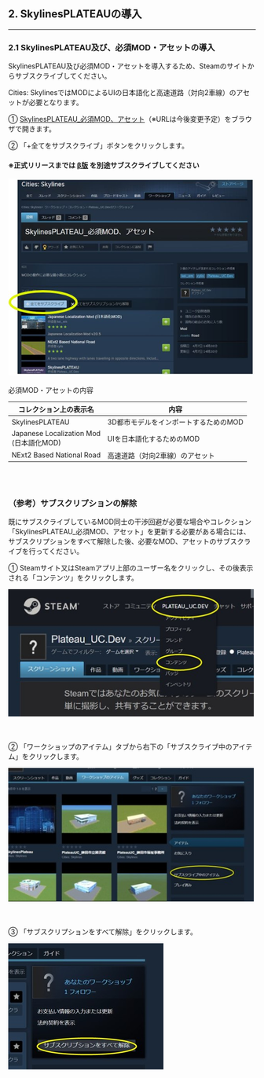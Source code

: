## 2.  SkylinesPLATEAUの導入

------

### 2.1 SkylinesPLATEAU及び、必須MOD・アセットの導入

SkylinesPLATEAU及び必須MOD・アセットを導入するため、Steamのサイトからサブスクライブしてください。

Cities: SkylinesではMODによるUIの日本語化と高速道路（対向2車線）のアセットが必要となります。

① [SkylinesPLATEAU_必須MOD、アセット](https://steamcommunity.com/sharedfiles/filedetails/?id=3108309824)（※URLは今後変更予定）をブラウザで開きます。

② 「+全てをサブスクライブ」ボタンをクリックします。

#### ※正式リリースまでは [β版](https://steamcommunity.com/sharedfiles/filedetails/?id=3040941129) を別途サブスクライブしてください

<!--
「+全てをサブスクライブ」ボタン<br>  -->
<img src="../resources/userMan/1-2-1-1.jpg" style="width:500px" />
<br>
<br>
必須MOD・アセットの内容

|コレクション上の表示名	|内容|
|-------------------|-------------------|
|SkylinesPLATEAU	|3D都市モデルをインポートするためのMOD|
Japanese Localization Mod <br> (日本語化MOD)	|UIを日本語化するためのMOD|
|NExt2 Based National Road	|高速道路（対向2車線）のアセット|

<br>
<br>

### （参考）サブスクリプションの解除

既にサブスクライブしているMOD同士の干渉回避が必要な場合やコレクション「SkylinesPLATEAU_必須MOD、アセット」を更新する必要がある場合には、サブスクリプションをすべて解除した後、必要なMOD、アセットのサブスクライブを行ってください。

① Steamサイト又はSteamアプリ上部のユーザー名をクリックし、その後表示される「コンテンツ」をクリックします。


<img src="../resources/userMan/1-2-2-1.jpg" style="width:500px" />
<br>
<br>
<br>

② 「ワークショップのアイテム」タブから右下の「サブスクライブ中のアイテム」をクリックします。


<img src="../resources/userMan/1-2-2-2.jpg" style="width:500px" />
<br>
<br>
<br>

③ 「サブスクリプションをすべて解除」をクリックします。


<img src="../resources/userMan/1-2-2-3.jpg" style="zoom: 100%;" />
